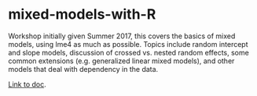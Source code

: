 # mixed-models-with-R

Workshop initially given Summer 2017, this covers the basics of mixed models, using <span class="pack">lme4</span> as much as possible.  Topics include random intercept and slope models, discussion of crossed vs. nested random effects, some common extensions (e.g. generalized linear mixed models), and other models that deal with dependency in the data.

[Link to doc](http://m-clark.github.io/mixed-models-r/).